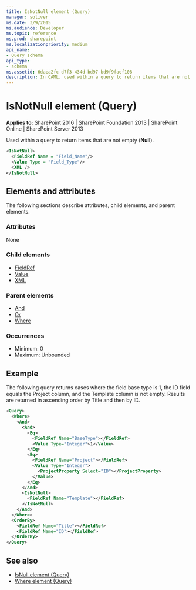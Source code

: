 ```yaml
---
title: IsNotNull element (Query)
manager: soliver
ms.date: 3/9/2015
ms.audience: Developer
ms.topic: reference
ms.prod: sharepoint
ms.localizationpriority: medium
api_name:
- Query schema
api_type:
- schema
ms.assetid: 6daea2fc-d7f3-434d-bd97-bd9f9faef108
description: In CAML, used within a query to return items that are not empty (Null).
---
```


# IsNotNull element (Query)

**Applies to:** SharePoint 2016 | SharePoint Foundation 2013 | SharePoint Online | SharePoint Server 2013
  
Used within a query to return items that are not empty (**Null**).
  
```XML
<IsNotNull>
  <FieldRef Name = "Field_Name"/>
  <Value Type = "Field_Type"/>
  <XML />
</IsNotNull>
```

## Elements and attributes

The following sections describe attributes, child elements, and parent elements.

### Attributes

None
   
### Child elements

- [FieldRef](fieldref-element-query.md)
- [Value](value-element-query.md)
- [XML](xml-element.md)
   
### Parent elements

- [And](and-element-query.md)
- [Or](or-element-query.md)
- [Where](where-element-query.md)
   
### Occurrences

- Minimum: 0
- Maximum: Unbounded 
   
## Example

The following query returns cases where the field base type is 1, the ID field equals the Project column, and the Template column is not empty. Results are returned in ascending order by Title and then by ID.
  
```XML
<Query>
  <Where>
    <And>
      <And>
        <Eq>
          <FieldRef Name="BaseType"></FieldRef>
          <Value Type="Integer">1</Value>
        </Eq>
        <Eq>
          <FieldRef Name="Project"></FieldRef>
          <Value Type="Integer">
            <ProjectProperty Select="ID"></ProjectProperty>
          </Value>
        </Eq>
      </And>
      <IsNotNull>
        <FieldRef Name="Template"></FieldRef>
      </IsNotNull>
    </And>
  </Where>
  <OrderBy>
    <FieldRef Name="Title"></FieldRef>
    <FieldRef Name="ID"></FieldRef>
  </OrderBy>
</Query>
```

## See also

- [IsNull element (Query)](isnull-element-query.md)
- [Where element (Query)](where-element-query.md)


